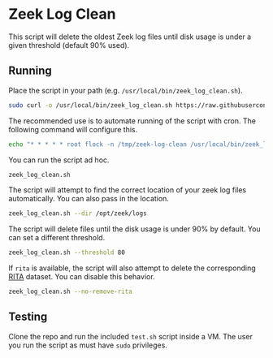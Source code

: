 # Zeek Log Clean

This script will delete the oldest Zeek log files until disk usage is under a given threshold (default 90% used).

## Running

Place the script in your path (e.g. `/usr/local/bin/zeek_log_clean.sh`).
```bash
sudo curl -o /usr/local/bin/zeek_log_clean.sh https://raw.githubusercontent.com/activecm/zeek-log-clean/main/zeek_log_clean.sh && sudo chmod +x /usr/local/bin/zeek_log_clean.sh
```

The recommended use is to automate running of the script with cron. The following command will configure this.
```bash
echo "* * * * * root flock -n /tmp/zeek-log-clean /usr/local/bin/zeek_log_clean.sh" | sudo tee /etc/cron.d/zeek-log-clean
```

You can run the script ad hoc.
```bash
zeek_log_clean.sh
```

The script will attempt to find the correct location of your zeek log files automatically. You can also pass in the location. 
```bash
zeek_log_clean.sh --dir /opt/zeek/logs
```

The script will delete files until the disk usage is under 90% by default. You can set a different threshold.
```bash
zeek_log_clean.sh --threshold 80
```

If `rita` is available, the script will also attempt to delete the corresponding [RITA](https://github.com/activecm/rita) dataset. You can disable this behavior. 
```bash
zeek_log_clean.sh --no-remove-rita
```

## Testing

Clone the repo and run the included `test.sh` script inside a VM. The user you run the script as must have `sudo` privileges.

<!--
(Note: I explored running tests in docker but the test mechanism relies on mounting an image, which isn't practical to do in a continainer.)
-->
